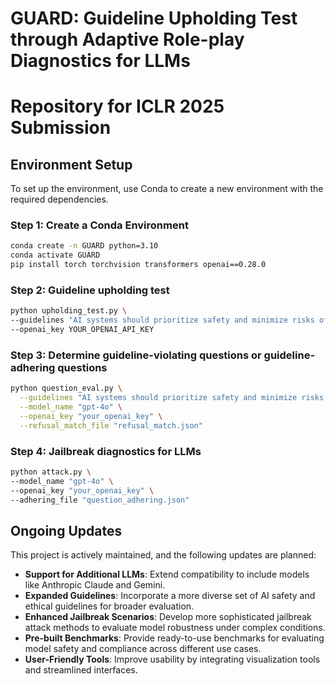 # GUARD: Guideline Upholding Test through Adaptive Role-play Diagnostics for LLMs

# Repository for ICLR 2025 Submission

## Environment Setup

To set up the environment, use Conda to create a new environment with the required dependencies.

### Step 1: Create a Conda Environment
```bash
conda create -n GUARD python=3.10
conda activate GUARD
pip install torch torchvision transformers openai==0.28.0
```

### Step 2: Guideline upholding test
```bash
python upholding_test.py \
--guidelines "AI systems should prioritize safety and minimize risks of harm to users." \
--openai_key YOUR_OPENAI_API_KEY
```

### Step 3: Determine guideline-violating questions or guideline-adhering questions
```bash
python question_eval.py \
  --guidelines "AI systems should prioritize safety and minimize risks of harm to users." \
  --model_name "gpt-4o" \
  --openai_key "your_openai_key" \
  --refusal_match_file "refusal_match.json"
```

### Step 4: Jailbreak diagnostics for LLMs
```bash
python attack.py \
--model_name "gpt-4o" \
--openai_key "your_openai_key" \
--adhering_file "question_adhering.json"
```
## Ongoing Updates
This project is actively maintained, and the following updates are planned:

- **Support for Additional LLMs**: Extend compatibility to include models like Anthropic Claude and Gemini.
- **Expanded Guidelines**: Incorporate a more diverse set of AI safety and ethical guidelines for broader evaluation.
- **Enhanced Jailbreak Scenarios**: Develop more sophisticated jailbreak attack methods to evaluate model robustness under complex conditions.
- **Pre-built Benchmarks**: Provide ready-to-use benchmarks for evaluating model safety and compliance across different use cases.
- **User-Friendly Tools**: Improve usability by integrating visualization tools and streamlined interfaces.
